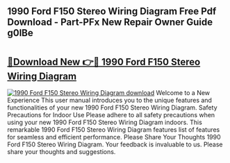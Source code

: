 ## 1990 Ford F150 Stereo Wiring Diagram Free Pdf Download - Part-PFx New Repair Owner Guide g0lBe

# <h2><a href="http://dfrmlkp.blite.top/?on=1990+Ford+F150+Stereo+Wiring+Diagram">🔗Download New 👉🔴 1990 Ford F150 Stereo Wiring Diagram</a></h2>

[![1990 Ford F150 Stereo Wiring Diagram download](https://i.imgur.com/lujVjoI.png)](http://dfrmlkp.blite.top/?on=1990+Ford+F150+Stereo+Wiring+Diagram)
Welcome to a New Experience This user manual introduces you to the unique features and functionalities of your new 1990 Ford F150 Stereo Wiring Diagram. Safety Precautions for Indoor Use Please adhere to all safety precautions when using your new 1990 Ford F150 Stereo Wiring Diagram indoors. This remarkable 1990 Ford F150 Stereo Wiring Diagram features list of features for seamless and efficient performance. Please Share Your Thoughts 1990 Ford F150 Stereo Wiring Diagram. Your feedback is invaluable to us. Please share your thoughts and suggestions.
